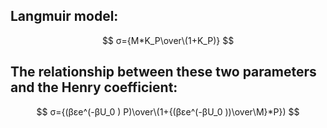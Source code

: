 ## Langmuir model: 
$$ σ={M*K_P\over\(1+K_P)} $$              

## The relationship between these two parameters and the Henry coefficient:
$$ σ={(βεe^(-βU_0 ) P)\over\(1+{(βεe^(-βU_0 ))\over\M}*P}) $$
